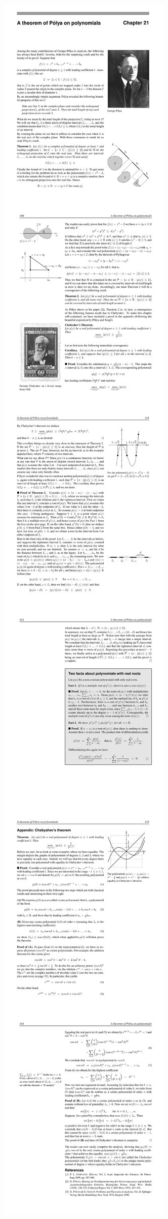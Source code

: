 ![](/img/proofs-from-the-book-148.jpg)
![](/img/proofs-from-the-book-149.jpg)
![](/img/proofs-from-the-book-150.jpg)
![](/img/proofs-from-the-book-151.jpg)
![](/img/proofs-from-the-book-152.jpg)
![](/img/proofs-from-the-book-153.jpg)
